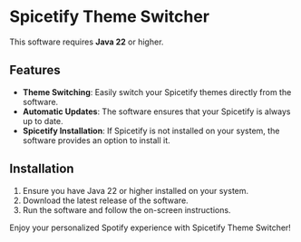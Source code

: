 # Spicetify Theme Switcher

This software requires **Java 22** or higher.

## Features

- **Theme Switching**: Easily switch your Spicetify themes directly from the software.
- **Automatic Updates**: The software ensures that your Spicetify is always up to date.
- **Spicetify Installation**: If Spicetify is not installed on your system, the software provides an option to install it.

## Installation

1. Ensure you have Java 22 or higher installed on your system.
2. Download the latest release of the software.
3. Run the software and follow the on-screen instructions.

Enjoy your personalized Spotify experience with Spicetify Theme Switcher!